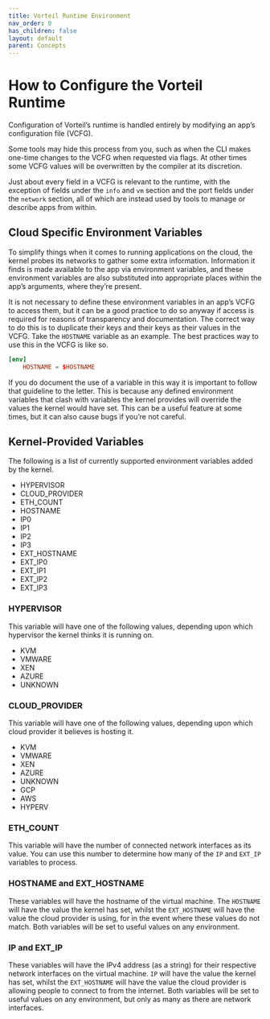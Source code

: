 ```yaml
---
title: Vorteil Runtime Environment
nav_order: 0
has_children: false
layout: default
parent: Concepts
---
```


# How to Configure the Vorteil Runtime

Configuration of Vorteil’s runtime is handled entirely by modifying an app’s configuration file (VCFG).

Some tools may hide this process from you, such as when the CLI makes one-time changes to the VCFG when requested via flags. At other times some VCFG values will be overwritten by the compiler at its discretion. 

Just about every field in a VCFG is relevant to the runtime, with the exception of fields under the `info` and `vm` section and the port fields under the `network` section, all of which are instead used by tools to manage or describe apps from within.

## Cloud Specific Environment Variables

To simplify things when it comes to running applications on the cloud, the kernel probes its networks to gather some extra information. Information it finds is made available to the app via environment variables, and these environment variables are also substituted into appropriate places within the app’s arguments, where they’re present.

It is not necessary to define these environment variables in an app’s VCFG to access them, but it can be a good practice to do so anyway if access is required for reasons of transparency and documentation. The correct way to do this is to duplicate their keys and their keys as their values in the VCFG. Take the `HOSTNAME` variable as an example. The best practices way to use this in the VCFG is like so.

```toml
[env]
    HOSTNAME = $HOSTNAME
```

If you do document the use of a variable in this way it is important to follow that guideline to the letter. This is because any defined environment variables that clash with variables the kernel provides will override the values the kernel would have set. This can be a useful feature at some times, but it can also cause bugs if you’re not careful.

## Kernel-Provided Variables

The following is a list of currently supported environment variables added by the kernel.

- HYPERVISOR
- CLOUD_PROVIDER
- ETH_COUNT
- HOSTNAME
- IP0
- IP1
- IP2
- IP3
- EXT_HOSTNAME
- EXT_IP0
- EXT_IP1
- EXT_IP2
- EXT_IP3

### HYPERVISOR

This variable will have one of the following values, depending upon which hypervisor the kernel thinks it is running on.

- KVM
- VMWARE
- XEN
- AZURE
- UNKNOWN

### CLOUD_PROVIDER

This variable will have one of the following values, depending upon which cloud provider it believes is hosting it.

- KVM
- VMWARE
- XEN
- AZURE
- UNKNOWN
- GCP
- AWS
- HYPERV

### ETH_COUNT

This variable will have the number of connected network interfaces as its value. You can use this number to determine how many of the `IP` and `EXT_IP` variables to process.

### HOSTNAME and EXT_HOSTNAME

These variables will have the hostname of the virtual machine. The `HOSTNAME` will have the value the kernel has set, whilst the `EXT_HOSTNAME` will have the value the cloud provider is using, for in the event where these values do not match. Both variables will be set to useful values on any environment.

### IP and EXT_IP

These variables will have the IPv4 address (as a string) for their respective network interfaces on the virtual machine. `IP` will have the value the kernel has set, whilst the `EXT_HOSTNAME` will have the value the cloud provider is allowing people to connect to from the internet. Both variables will be set to useful values on any environment, but only as many as there are network interfaces.